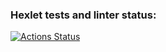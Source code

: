 ### Hexlet tests and linter status:
[![Actions Status](https://github.com/Manuwehi/frontend-project-44/actions/workflows/hexlet-check.yml/badge.svg)](https://github.com/Manuwehi/frontend-project-44/actions)